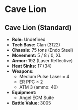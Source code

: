 # Cave Lion
## Cave Lion (Standard)
- **Role:** Undefined
- **Tech Base:** Clan (3122)
- **Chassis:** 75 tons (Endo Steel)
- **Movement:** 5 / 8 / 0, XL
- **Armor:** 192 (Laser Reflective)
- **Heat Sinks:** 17 (34)
- **Weapons:**
  - Medium Pulse Laser × 4
  - ER PPC × 2
  - ATM 3 (ammo: 40)
- **Equipment:**
  - Angel ECM Suite
- **Battle Value:** 3005


